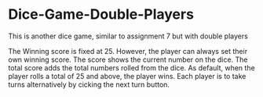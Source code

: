 # Dice-Game-Double-Players
This is another dice game, similar to assignment 7 but with double players



The Winning score is fixed at 25. However, the player can always set their own winning score.
The score shows the current number on the dice.
The total score adds the total numbers rolled from the dice.
As default, when the player rolls a total of 25 and above, the player wins.
Each player is to take turns alternatively by cicking the next turn button.
